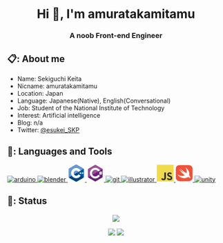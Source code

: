 <h1 align="center">Hi 👋, I'm amuratakamitamu</h1>
<h3 align="center">A noob Front-end Engineer</h3>

## 📋: About me
- Name: Sekiguchi Keita
- Nicname: amuratakamitamu
- Location: Japan
- Language: Japanese(Native), English(Conversational)
- Job: Student of the National Institute of Technology
- Interest: Artificial intelligence
- Blog: n/a
- Twitter: [@esukei_SKP](https://twitter.com/esukei_SKP)
## 🧪: Languages and Tools
<p align="left">
</p>

<p align="left"> 
  <a href="https://www.arduino.cc/" target="_blank" rel="noreferrer"> 
    <img src="https://cdn.worldvectorlogo.com/logos/arduino-1.svg" alt="arduino" width="40" height="40"/> 
  </a> 
  <a href="https://www.blender.org/" target="_blank" rel="noreferrer"> 
    <img src="https://download.blender.org/branding/community/blender_community_badge_white.svg" alt="blender" width="40" height="40"/> 
  </a> 
  <a href="https://www.w3schools.com/cpp/" target="_blank" rel="noreferrer"> 
    <img src="https://raw.githubusercontent.com/devicons/devicon/master/icons/cplusplus/cplusplus-original.svg" alt="cplusplus" width="40" height="40"/> 
  </a> 
  <a href="https://www.w3schools.com/cs/" target="_blank" rel="noreferrer"> <img src="https://raw.githubusercontent.com/devicons/devicon/master/icons/csharp/csharp-original.svg" alt="csharp" width="40" height="40"/>
  </a>
  <a href="https://git-scm.com/" target="_blank" rel="noreferrer"> 
    <img src="https://www.vectorlogo.zone/logos/git-scm/git-scm-icon.svg" alt="git" width="40" height="40"/> 
  </a> <a href="https://www.adobe.com/in/products/illustrator.html" target="_blank" rel="noreferrer">
  <img src="https://www.vectorlogo.zone/logos/adobe_illustrator/adobe_illustrator-icon.svg" alt="illustrator" width="40" height="40"/> 
  </a> 
  <a href="https://developer.mozilla.org/en-US/docs/Web/JavaScript" target="_blank" rel="noreferrer"> 
    <img src="https://raw.githubusercontent.com/devicons/devicon/master/icons/javascript/javascript-original.svg" alt="javascript" width="40" height="40"/>
  </a>
  <a href="https://developer.apple.com/swift/" target="_blank" rel="noreferrer"> 
    <img src="https://raw.githubusercontent.com/devicons/devicon/master/icons/swift/swift-original.svg" alt="swift" width="40" height="40"/>
  </a>
  <a href="https://unity.com/" target="_blank" rel="noreferrer"> 
    <img src="https://www.vectorlogo.zone/logos/unity3d/unity3d-icon.svg" alt="unity" width="40" height="40"/> 
  </a> 
</p>

## 🥼: Status
<p align="center">
  <img align="center" src="http://github-profile-summary-cards.vercel.app/api/cards/profile-details?username=amuratakamitamu&theme=graywhite" height="260px" />
</p>

<div align="center">
  <img align="center" src="https://github-readme-stats.vercel.app/api?username=amuratakamitamu&show_icons=true&theme=graywhite" />
  <img align="center" src="https://github-readme-stats.vercel.app/api/top-langs/?username=anuraghazra&layout=compact" />
</div>
